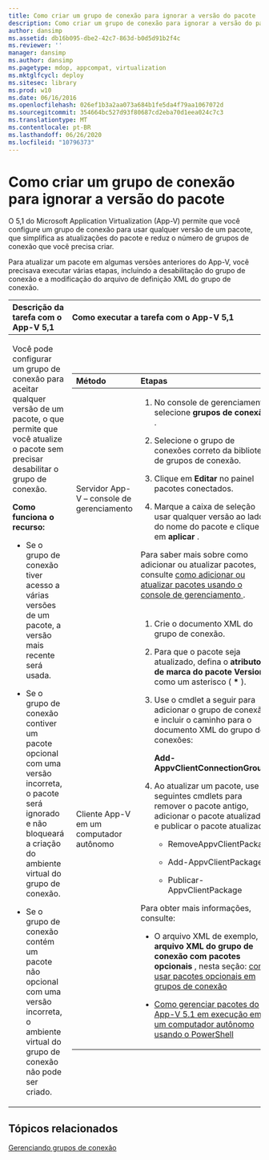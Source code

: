 ```yaml
---
title: Como criar um grupo de conexão para ignorar a versão do pacote
description: Como criar um grupo de conexão para ignorar a versão do pacote
author: dansimp
ms.assetid: db16b095-dbe2-42c7-863d-b0d5d91b2f4c
ms.reviewer: ''
manager: dansimp
ms.author: dansimp
ms.pagetype: mdop, appcompat, virtualization
ms.mktglfcycl: deploy
ms.sitesec: library
ms.prod: w10
ms.date: 06/16/2016
ms.openlocfilehash: 026ef1b3a2aa073a684b1fe5da4f79aa1067072d
ms.sourcegitcommit: 354664bc527d93f80687cd2eba70d1eea024c7c3
ms.translationtype: MT
ms.contentlocale: pt-BR
ms.lasthandoff: 06/26/2020
ms.locfileid: "10796373"
---
```

# Como criar um grupo de conexão para ignorar a versão do pacote


O 5,1 do Microsoft Application Virtualization (App-V) permite que você configure um grupo de conexão para usar qualquer versão de um pacote, que simplifica as atualizações do pacote e reduz o número de grupos de conexão que você precisa criar.

Para atualizar um pacote em algumas versões anteriores do App-V, você precisava executar várias etapas, incluindo a desabilitação do grupo de conexão e a modificação do arquivo de definição XML do grupo de conexão.

<table>
<colgroup>
<col width="50%" />
<col width="50%" />
</colgroup>
<thead>
<tr class="header">
<th align="left">Descrição da tarefa com o App-V 5,1</th>
<th align="left">Como executar a tarefa com o App-V 5,1</th>
</tr>
</thead>
<tbody>
<tr class="odd">
<td align="left"><p>Você pode configurar um grupo de conexão para aceitar qualquer versão de um pacote, o que permite que você atualize o pacote sem precisar desabilitar o grupo de conexão.</p>
<p><strong>Como funciona o recurso:</strong></p>
<ul>
<li><p>Se o grupo de conexão tiver acesso a várias versões de um pacote, a versão mais recente será usada.</p></li>
<li><p>Se o grupo de conexão contiver um pacote opcional com uma versão incorreta, o pacote será ignorado e não bloqueará a criação do ambiente virtual do grupo de conexão.</p></li>
<li><p>Se o grupo de conexão contém um pacote não opcional com uma versão incorreta, o ambiente virtual do grupo de conexão não pode ser criado.</p></li>
</ul></td>
<td align="left"><table>
<colgroup>
<col width="50%" />
<col width="50%" />
</colgroup>
<thead>
<tr class="header">
<th align="left">Método</th>
<th align="left">Etapas</th>
</tr>
</thead>
<tbody>
<tr class="odd">
<td align="left"><p>Servidor App-V – console de gerenciamento</p></td>
<td align="left"><ol>
<li><p>No console de gerenciamento, selecione <strong> grupos de conexão </strong> .</p></li>
<li><p>Selecione o grupo de conexões correto da biblioteca de grupos de conexão.</p></li>
<li><p>Clique em <strong> Editar </strong> no painel pacotes conectados.</p></li>
<li><p>Marque <strong> </strong> a caixa de seleção usar qualquer versão ao lado do nome do pacote e clique em <strong> aplicar </strong> .</p></li>
</ol>
<p>Para saber mais sobre como adicionar ou atualizar pacotes, consulte <a href="how-to-add-or-upgrade-packages-by-using-the-management-console-51-gb18030.md" data-raw-source="[How to Add or Upgrade Packages by Using the Management Console](how-to-add-or-upgrade-packages-by-using-the-management-console-51-gb18030.md)"> como adicionar ou atualizar pacotes usando o console de gerenciamento </a> .</p></td>
</tr>
<tr class="even">
<td align="left"><p>Cliente App-V em um computador autônomo</p></td>
<td align="left"><ol>
<li><p>Crie o documento XML do grupo de conexão.</p></li>
<li><p>Para que o pacote seja atualizado, defina o <strong> atributo de marca do pacote </strong> <strong> VersionId </strong> como um asterisco ( <strong>*</strong> ).</p></li>
<li><p>Use o cmdlet a seguir para adicionar o grupo de conexão e incluir o caminho para o documento XML do grupo de conexões:</p>
<p><strong>Add-AppvClientConnectionGroup</strong></p></li>
<li><p>Ao atualizar um pacote, use os seguintes cmdlets para remover o pacote antigo, adicionar o pacote atualizado e publicar o pacote atualizado:</p>
<ul>
<li><p>RemoveAppvClientPackage</p></li>
<li><p>Add-AppvClientPackage</p></li>
<li><p>Publicar-AppvClientPackage</p></li>
</ul></li>
</ol>
<p>Para obter mais informações, consulte:</p>
<ul>
<li><p>O arquivo XML de exemplo, o <strong> arquivo XML do grupo de conexão com pacotes opcionais </strong> , nesta seção: <a href="how-to-use-optional-packages-in-connection-groups51.md#bkmk-apps-plugs-optional" data-raw-source="[How to Use Optional Packages in Connection Groups](how-to-use-optional-packages-in-connection-groups51.md#bkmk-apps-plugs-optional)"> como usar pacotes opcionais em grupos de conexão</a></p></li>
<li><p><a href="how-to-manage-app-v-51-packages-running-on-a-stand-alone-computer-by-using-powershell.md" data-raw-source="[How to Manage App-V 5.1 Packages Running on a Stand-Alone Computer by Using PowerShell](how-to-manage-app-v-51-packages-running-on-a-stand-alone-computer-by-using-powershell.md)">Como gerenciar pacotes do App-V 5.1 em execução em um computador autônomo usando o PowerShell</a></p></li>
</ul></td>
</tr>
</tbody>
</table>
<p> </p></td>
</tr>
</tbody>
</table>

 






## Tópicos relacionados


[Gerenciando grupos de conexão](managing-connection-groups51.md)

 

 





